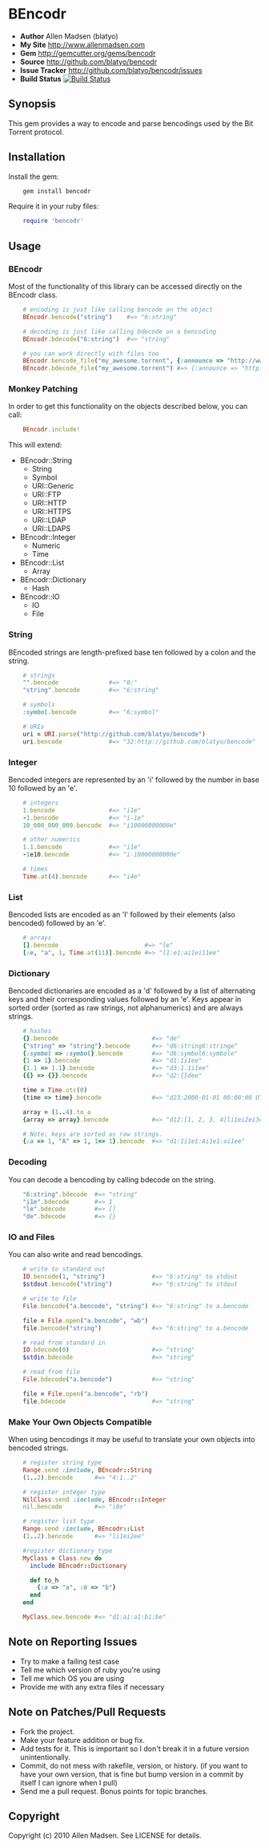 # BEncodr
* **Author** Allen Madsen (blatyo)
* **My Site** http://www.allenmadsen.com
* **Gem** http://gemcutter.org/gems/bencodr
* **Source** http://github.com/blatyo/bencodr
* **Issue Tracker** http://github.com/blatyo/bencodr/issues
* **Build Status** [![Build Status](http://travis-ci.org/blatyo/bencodr.png)](http://travis-ci.org/blatyo/bencodr)

## Synopsis
This gem provides a way to encode and parse bencodings used by the Bit Torrent protocol.

## Installation

Install the gem:

``` bash
    gem install bencodr
```

Require it in your ruby files:

``` ruby
    require 'bencodr'
```

## Usage
### BEncodr
Most of the functionality of this library can be accessed directly on the BEncodr class.

``` ruby
    # encoding is just like calling bencode on the object
    BEncodr.bencode("string")    #=> "6:string"

    # decoding is just like calling bdecode on a bencoding
    BEncodr.bdecode("6:string")  #=> "string"

    # you can work directly with files too
    BEncodr.bencode_file("my_awesome.torrent", {:announce => "http://www.sometracker.com/announce:80"})
    BEncodr.bdecode_file("my_awesome.torrent") #=> {:announce => "http://www.sometracker.com/announce:80"}
```

### Monkey Patching
In order to get this functionality on the objects described below, you can call:

``` ruby
    BEncodr.include!
```

This will extend:

* BEncodr::String
    * String
    * Symbol
    * URI::Generic
    * URI::FTP
    * URI::HTTP
    * URI::HTTPS
    * URI::LDAP
    * URI::LDAPS
* BEncodr::Integer
    * Numeric
    * Time
* BEncodr::List
    * Array
* BEncodr::Dictionary
    * Hash
* BEncodr::IO
    * IO
    * File

### String
BEncoded strings are length-prefixed base ten followed by a colon and the string.

``` ruby
    # strings
    "".bencode              #=> "0:"
    "string".bencode        #=> "6:string"

    # symbols
    :symbol.bencode         #=> "6:symbol"

    # URIs
    uri = URI.parse("http://github.com/blatyo/bencode")
    uri.bencode             #=> "32:http://github.com/blatyo/bencode"
```

### Integer
Bencoded integers are represented by an 'i' followed by the number in base 10 followed by an 'e'.

``` ruby
    # integers
    1.bencode               #=> "i1e"
    -1.bencode              #=> "i-1e"
    10_000_000_000.bencode  #=> "i10000000000e"

    # other numerics
    1.1.bencode             #=> "i1e"
    -1e10.bencode           #=> "i-10000000000e"

    # times
    Time.at(4).bencode      #=> "i4e"
```

### List
Bencoded lists are encoded as an 'l' followed by their elements (also bencoded) followed by an 'e'.

``` ruby
    # arrays
    [].bencode                        #=> "le"
    [:e, "a", 1, Time.at(11)].bencode #=> "l1:e1:ai1ei11ee"
```

### Dictionary
Bencoded dictionaries are encoded as a 'd' followed by a list of alternating keys and their corresponding values
followed by an 'e'. Keys appear in sorted order (sorted as raw strings, not alphanumerics) and are always strings.

``` ruby
    # hashes
    {}.bencode                          #=> "de"
    {"string" => "string"}.bencode      #=> "d6:string6:stringe"
    {:symbol => :symbol}.bencode        #=> "d6:symbol6:symbole"
    {1 => 1}.bencode                    #=> "d1:1i1ee"
    {1.1 => 1.1}.bencode                #=> "d3:1.1i1ee"
    {{} => {}}.bencode                  #=> "d2:{}dee"

    time = Time.utc(0)
    {time => time}.bencode              #=> "d23:2000-01-01 00:00:00 UTCi946684800ee"

    array = (1..4).to_a
    {array => array}.bencode            #=> "d12:[1, 2, 3, 4]li1ei2ei3ei4eee"

    # Note: keys are sorted as raw strings.
    {:a => 1, "A" => 1, 1=> 1}.bencode  #=> "d1:1i1e1:Ai1e1:ai1ee"
```

### Decoding
You can decode a bencoding by calling bdecode on the string.

``` ruby
    "6:string".bdecode  #=> "string"
    "i1e".bdecode       #=> 1
    "le".bdecode        #=> []
    "de".bdecode        #=> {}
```

### IO and Files
You can also write and read bencodings.

``` ruby
    # write to standard out
    IO.bencode(1, "string")             #=> "6:string" to stdout
    $stdout.bencode("string")           #=> "6:string" to stdout

    # write to file
    File.bencode("a.bencode", "string") #=> "6:string" to a.bencode

    file = File.open("a.bencode", "wb")
    file.bencode("string")              #=> "6:string" to a.bencode

    # read from standard in
    IO.bdecode(0)                       #=> "string"
    $stdin.bdecode                      #=> "string"

    # read from file
    File.bdecode("a.bencode")           #=> "string"

    file = File.open("a.bencode", "rb")
    file.bdecode                        #=> "string"
```

### Make Your Own Objects Compatible
When using bencodings it may be useful to translate your own objects into bencoded strings.

``` ruby
    # register string type
    Range.send :include, BEncodr::String
    (1..2).bencode      #=> "4:1..2"

    # register integer type
    NilClass.send :include, BEncodr::Integer
    nil.bencode         #=> "i0e"

    # register list type
    Range.send :include, BEncodr::List
    (1..2).bencode      #=> "li1ei2ee"

    #register dictionary type
    MyClass = Class.new do
      include BEncodr::Dictionary

      def to_h
        {:a => "a", :b => "b"}
      end
    end

    MyClass.new.bencode #=> "d1:a1:a1:b1:be"
```

## Note on Reporting Issues

* Try to make a failing test case
* Tell me which version of ruby you're using
* Tell me which OS you are using
* Provide me with any extra files if necessary

## Note on Patches/Pull Requests

* Fork the project.
* Make your feature addition or bug fix.
* Add tests for it. This is important so I don't break it in a
  future version unintentionally.
* Commit, do not mess with rakefile, version, or history.
  (if you want to have your own version, that is fine but bump version in a commit by itself I can ignore when I pull)
* Send me a pull request. Bonus points for topic branches.

## Copyright

Copyright (c) 2010 Allen Madsen. See LICENSE for details.
